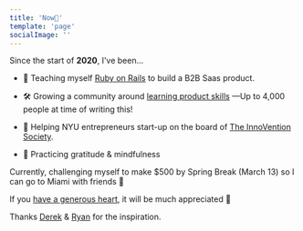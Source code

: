 ```yaml
---
title: 'Now📍'
template: 'page'
socialImage: ''
---
```


Since the start of **2020**, I've been...

- 💎 Teaching myself [Ruby on Rails](https://rubyonrails.org/) to build a B2B Saas product.

- 🛠️ Growing a community around [learning product skills](https://theproductperson.com) —Up to 4,000 people at time of writing this!

- 🚀 Helping NYU entrepreneurs start-up on the board of [The InnoVention Society](https://ivs.nyc).

- 🧘 Practicing gratitude & mindfulness

Currently, challenging myself to make \$500 by Spring Break (March 13) so I can go to Miami with friends 🌴

If you [have a generous heart](https://www.patreon.com/antdke), it will be much appreciated 🤗

Thanks [Derek](https://nownownow.com/about) & [Ryan](https://www.ryanckulp.com/now/) for the inspiration.
